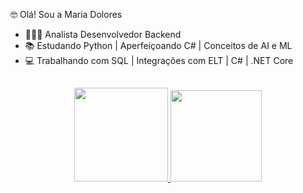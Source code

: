 🤓 Olá! Sou a Maria Dolores
- 👩🏼‍💻 Analista Desenvolvedor Backend
- 📚 Estudando Python | Aperfeiçoando C# | Conceitos de AI e ML
- 💻 Trabalhando com SQL | Integrações com ELT | C# | .NET Core

##

<div align="center">
  <a href="https://github.com/Mary-Santos">
  <img height="150em" src="https://github-readme-stats.vercel.app/api?username=Mary-Santos&show_icons=true&theme=dark&include_all_commits=true&count_private=true"/>
  <img height="146em" src="https://github-readme-stats.vercel.app/api/top-langs/?username=Mary-Santos&layout=compact&langs_count=7&theme=dark"/>
</div>
